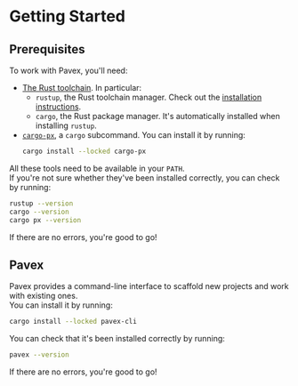 # Getting Started

## Prerequisites

To work with Pavex, you'll need:

- [The Rust toolchain](https://www.rust-lang.org/). In particular:
    - `rustup`, the Rust toolchain manager. Check out the [installation instructions](https://rustup.rs/).
    - `cargo`, the Rust package manager. It's automatically installed when installing `rustup`.
- [`cargo-px`](https://github.com/LukeMathWalker/cargo-px), a `cargo` subcommand. You can install it by running:
  ```bash
  cargo install --locked cargo-px
  ```
  
All these tools need to be available in your `PATH`.  
If you're not sure whether they've been installed correctly, you can check by running:
```bash
rustup --version
cargo --version
cargo px --version
```

If there are no errors, you're good to go!

## Pavex

Pavex provides a command-line interface to scaffold new projects and work with existing ones.  
You can install it by running:

```bash
cargo install --locked pavex-cli
```

You can check that it's been installed correctly by running:

```bash
pavex --version
```

If there are no errors, you're good to go!